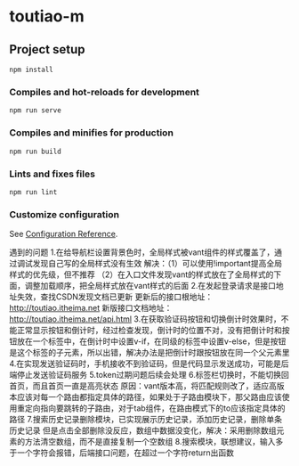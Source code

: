 # toutiao-m

## Project setup
```
npm install
```

### Compiles and hot-reloads for development
```
npm run serve
```

### Compiles and minifies for production
```
npm run build
```

### Lints and fixes files
```
npm run lint
```

### Customize configuration
See [Configuration Reference](https://cli.vuejs.org/config/).

遇到的问题
1.在给导航栏设置背景色时，全局样式被vant组件的样式覆盖了，通过调试发现自己写的全局样式没有生效
解决：（1）可以使用!important提高全局样式的优先级，但不推荐
     （2）在入口文件发现vant的样式放在了全局样式的下面，调整加载顺序，把全局样式放在vant样式的后面
2.在发起登录请求是接口地址失效，查找CSDN发现文档已更新
更新后的接口根地址： http://toutiao.itheima.net
新版接口文档地址： http://toutiao.itheima.net/api.html
3.在获取验证码按钮和切换倒计时效果时，不能正常显示按钮和倒计时，经过检查发现，倒计时的位置不对，没有把倒计时和按钮放在一个标签中，在倒计时中设置v-if，在同级的标签中设置v-else，但是按钮是这个标签的子元素，所以出错，解决办法是把倒计时跟按钮放在同一个父元素里
4.在实现发送验证码时，手机接收不到验证码，但是代码显示发送成功，可能是后端停止发送验证码服务
5.token过期问题后续会处理
6.标签栏切换时，不能切换回首页，而且首页一直是高亮状态
原因：vant版本高，将匹配规则改了，适应高版本应该对每一个路由都指定具体的路径，如果处于子路由模块下，那父路由应该使用重定向指向要跳转的子路由，对于tab组件，在路由模式下的to应该指定具体的路径
7.搜索历史记录删除模块，已实现展示历史记录，添加历史记录，删除单条历史记录
但是点击全部删除没反应，数组中数据没变化，解决：采用删除数组元素的方法清空数组，而不是直接复制一个空数组
8.搜索模块，联想建议，输入多于一个字符会报错，后端接口问题，在超过一个字符return出函数